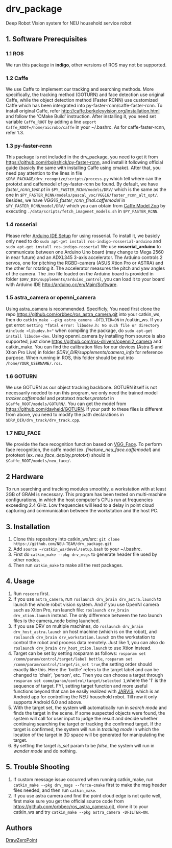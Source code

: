 # drv_package
Deep Robot Vision system for NEU household service robot

## 1. Software Prerequisites
### 1.1 ROS
We run this package in **indigo**, other versions of ROS may not be supported.

### 1.2 Caffe
We use Caffe to implement our tracking and searching methods. More specifically, the tracking method (GOTURN) and face detection use original Caffe, while the object detection method (Faster RCNN) use customized Caffe which has been intergrated into py-faster-rcnn/caffe-faster-rcnn. 
To install original Caffe, refer <http://caffe.berkeleyvision.org/installation.html> and follow the 'CMake Build' instruction. After installing it, you need set variable `Caffe_ROOT` by adding a line `export Caffe_ROOT=/home/aicrobo/caffe` in your ~/.bashrc. As for caffe-faster-rcnn, refer 1.3.

### 1.3 py-faster-rcnn
This package is not included in the drv_package, you need to get it from <https://github.com/rbgirshick/py-faster-rcnn>, and install it following official guide (basicly the same with installing Caffe using cmake). After that, you need pay attention to the lines in file `$DRV_PACKAGE/drv_recognize/scripts/process.py` which tell where can the prototxt and caffemodel of py-faster-rcnn be found. By default, we have *faster_rcnn_test.pt* in `$PY_FASTER_RCNN/models/DRV/` which is the same as the one in `$PY_FASTER_RCNN/models/pascal_voc/VGG16/faster_rcnn_alt_opt/`. Besides, we have *VGG16_faster_rcnn_final.caffemodel* in `$PY_FASTER_RCNN/model/DRV/` which you can obtain from [Caffe Model Zoo](https://github.com/BVLC/caffe/wiki/Model-Zoo) by executing `./data/scripts/fetch_imagenet_models.sh` in `$PY_FASTER_RCNN`.

### 1.4 rosserial
Please refer [Arduino IDE Setup](http://wiki.ros.org/rosserial_arduino/Tutorials/Arduino%20IDE%20Setup) for using rosserial. To install it, we basicly only need to do `sudo apt-get install ros-indigo-rosserial-arduino` and `sudo apt-get install ros-indigo-rosserial` We use **rosserial_arduino** to communicate between one Arduino Uno board (may change to Mega 2560 in near future) and an ADXL345 3-axis accelerator. The Arduino controls 2 servos, one for pitching the RGBD-camera (ASUS Xtion Pro or ASTRA) and the other for rotating it. The accelerator measures the pitch and yaw angles of the camera. The .ino file loaded on the Arduino board is provided in folder `$DRV_DIR/supplements/arduino_control`, you can load it to your board with Arduino IDE <http://arduino.cc/en/Main/Software>.

### 1.5 astra_camera or openni_camera
Using astra_camera is recommended. Specificly, You need first clone the repo https://github.com/orbbec/ros_astra_camera.git into your catkin_ws, then do `catkin_make --pkg astra_camera -DFILTER=ON` in /catkin_ws. If you get error: `Getting "fatal error: libudev.h: No such file or directory #include <libudev.h>"` when compiling the package, do `sudo apt-get install libudev-dev`. Using openni_camera by installing from source is also supported, just clone https://github.com/ros-drivers/openni2_camera and catkin_make. You can find the calibration files for our devices (Astra S and Xtion Pro Live) in folder *$DRV_DIR/supplements/camera_info* for reference purpose. When running in ROS, this folder should be put into `/home/YOUR_USERNAME/.ros`.

### 1.6 GOTURN
We use GOTURN as our object tracking backbone. GOTURN itself is not necessarily needed to run this program, we only need the trained model *tracker.caffemodel* and prototext *tracker.prototxt* in `$Caffe_ROOT/models/GOTURN/`. You can get the model from <https://github.com/davheld/GOTURN>. If your path to these files is different from above, you need to modify the path declarations in `$DRV_DIR/drv_track/drv_track.cpp`.

### 1.7 NEU_FACE
We provide the face recognition function based on [VGG_Face](http://www.robots.ox.ac.uk/~vgg/software/vgg_face/). To perform face recognition, the caffe model (ex. *finetune_neu_face.caffemodel*) and prototext (ex. *neu_face_deploy.prototxt*) should in `$Caffe_ROOT/models/neu_face/`.

## 2 Hardware
To run searching and tracking modules smoothly, a workstation with at least 2GB of GRAM is necessary. This program has been tested on multi-machine configurations, in which the host computer's CPUs run at frequencies exceeding 2.4 GHz. Low frequencies will lead to a delay in point cloud capturing and communication between the workstation and the host PC.

## 3. Installation
1. Clone this repository into catkin_ws/src:
`git clone https://github.com/NEU-TEAM/drv_package.git`
2. Add `source ~/catkin_ws/devel/setup.bash` to your ~/.bashrc.
2. First do `catkin_make --pkg drv_msgs` to generate header file used by other nodes.
3. Then run `catkin_make` to make all the rest packages.

## 4. Usage
1. Run `roscore` first.
2. If you use `astra_camera`, run `roslaunch drv_brain drv_astra.launch` to launch the whole robot vision system. And if you use OpenNI camera such as Xtion Pro, run launch file: `roslaunch drv_brain drv_xtion.launch` instead. The only difference between the two launch files is the camera_node being launched.
3. If you use DRV on multiple machines, do `roslaunch drv_brain drv_host_astra.launch` on host machine (which is on the robot), and `roslaunch drv_brain drv_workstation.launch` on the workstation to control the robot and process data remotely. Just like 1, you can also do `roslaunch drv_brain drv_host_xtion.launch` to use Xtion instead.
4. Target can be set by setting rosparam as follows: `rosparam set /comm/param/control/target/label bottle`, `rosparam set /comm/param/control/target/is_set true`,the setting order should exactly like this. Here the 'bottle' refers to the target label and can be changed to 'chair', 'person', etc. Then you can choose a target through `rosparam set comm/param/control/target/selected 1`,where the '1' is the sequence of target. FYI, setting target function and more useful functions beyond that can be easily realized with [JARVIS](https://github.com/NEU-TEAM/JARVIS), which is an Android app for controlling the NEU household robot. Till now it only supports Android 6.0 and above.
5. With the target set, the system will automatically run in *search mode* and finds the target in the scene. If some suspected objects were found, the system will call for user input to judge the result and decide whether continuing searching the target or tracking the confirmed target. If the target is confirmed, the system will run in *tracking mode* in which the location of the target in 3D space will be generated for manipulating the target.
6. By setting the target *is_set* param to be *false*, the system will run in *wander mode* and do nothing.

## 5. Trouble Shooting
1. If custom message issue occurred when running catkin_make, run `catkin_make --pkg drv_msgs --force-cmake` first to make the msg header files needed, and then run `catkin_make`.
2. If you use astra camera and find the point cloud edge is not quite well, first make sure you get the official source code from <https://github.com/orbbec/ros_astra_camera.git>, clone it to your catkin_ws and try `catkin_make --pkg astra_camera -DFILTER=ON`.

## Authors
[DrawZeroPoint](https://github.com/DrawZeroPoint)